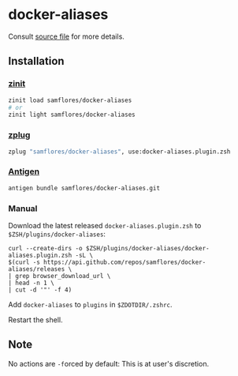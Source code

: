 # docker-aliases

Consult [source file](docker-aliases.plugin.zsh) for more details.


## Installation

### [zinit](https://github.com/zdharma/zinit)

```zsh
zinit load samflores/docker-aliases
# or
zinit light samflores/docker-aliases
```

### [zplug](https://github.com/zplug/zplug)

```zsh
zplug "samflores/docker-aliases", use:docker-aliases.plugin.zsh
```

### [Antigen](https://github.com/zsh-users/antigen)

```zsh
antigen bundle samflores/docker-aliases.git
```

### Manual

Download the latest released `docker-aliases.plugin.zsh` to `$ZSH/plugins/docker-aliases`: 
```shell
curl --create-dirs -o $ZSH/plugins/docker-aliases/docker-aliases.plugin.zsh -sL \
$(curl -s https://api.github.com/repos/samflores/docker-aliases/releases \
| grep browser_download_url \
| head -n 1 \
| cut -d '"' -f 4)
```

Add `docker-aliases` to `plugins` in `$ZDOTDIR/.zshrc`.

Restart the shell.


## Note

No actions are `-f`orced by default: This is at user's discretion. 
